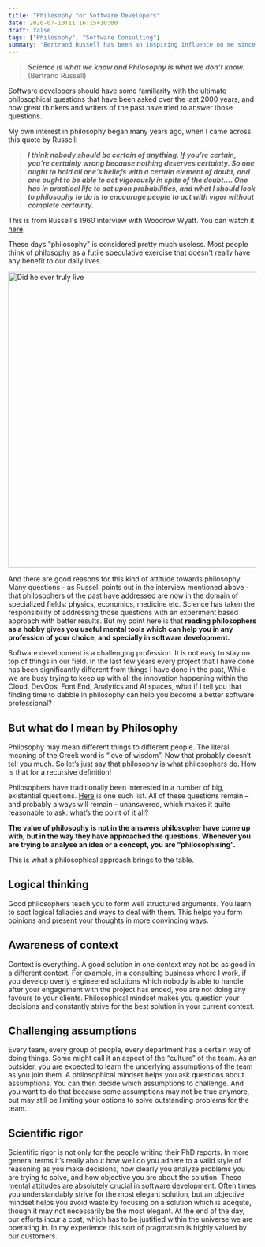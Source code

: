 ```yaml
---
title: "Philosophy for Software Developers"
date: 2020-07-10T11:16:15+10:00
draft: false 
tags: ["Philosophy", "Software Consulting"]
summary: "Bertrand Russell has been an inspiring influence on me since my university years.  This post is inspired by his thoughts on why Philosophy is useful."
---
```


> ***Science is what we know and Philosophy is what we don't know.***\
> (Bertrand Russell)

Software developers should have some familiarity with the ultimate philosophical questions that have been asked over the last 2000 years, and how great thinkers and writers of the past have tried to answer those questions.

My own interest in philosophy began many years ago, when I came across this quote by Russell:

> ***I think nobody should be certain of anything. If you’re certain, you’re certainly wrong because nothing deserves certainty. So one ought to hold all one’s beliefs with a certain element of doubt, and one ought to be able to act vigorously in spite of the doubt…. One has in practical life to act upon probabilities, and what I should look to philosophy to do is to encourage people to act with vigor without complete certainty.***

This is from Russell's 1960 interview with Woodrow Wyatt.  You can watch it <a href="https://www.youtube.com/watch?v=gvOcjzQ32Fw" _target="blank">here</a>.

These days "philosophy" is considered pretty much useless.  Most people think of philosophy as a futile speculative exercise that doesn't really have any benefit to our daily lives.  

<img src="/img/philosophy-for-software-developers/did-he-ever-truly-live.jpg" alt="Did he ever truly live" style="height:600px;">

And there are good reasons for this kind of attitude towards philosophy.  Many questions - as Russell points out in the interview mentioned above - that philosophers of the past have addressed are now in the domain of specialized fields: physics, economics, medicine etc.  Science has taken the responsibility of addressing those questions with an experiment based approach with better results. But my point here is that **reading philosophers as a hobby gives you useful mental tools which can help you in any profession of your choice, and specially in software development.**

Software development is a challenging profession.  It is not easy to stay on top of things in our field.  In the last few years every project that I have done has been significantly different from things I have done in the past,  While we are busy trying to keep up with all the innovation happening within the Cloud, DevOps, Font End, Analytics and AI spaces, what if I tell you that finding time to dabble in philosophy can help you become a better software professional?

## But what do I mean by Philosophy
Philosophy may mean different things to different people.  The literal meaning of the Greek word is “love of wisdom”. Now that probably doesn’t tell you much.  So let’s just say that philosophy is what philosophers do. How is that for a recursive definition!

Philosophers have traditionally been interested in a number of big, existential questions.  <a href="https://philosophy.fsu.edu/undergraduate-study/why-philosophy/What-is-Philosophy" target="_blank">Here</a> is one such list.  All of these questions remain – and probably always will remain – unanswered, which makes it quite reasonable to ask: what’s the point of it all?

**The value of philosophy is not in the answers philosopher have come up with, but in the way they have approached the questions. Whenever you are trying to analyse an idea or a concept, you are “philosophising”.**

This is what a philosophical approach brings to the table.

## Logical thinking
Good philosophers teach you to form well structured arguments. You learn to spot logical fallacies and ways to deal with them. This helps you form opinions and present your thoughts in more convincing ways.

## Awareness of context
Context is everything. A good solution in one context may not be as good in a different context. For example, in a consulting business where I work, if you develop overly engineered solutions which nobody is able to handle after your engagement with the project has ended, you are not doing any favours to your clients. Philosophical mindset makes you question your decisions and constantly strive for the best solution in your current context.

## Challenging assumptions
Every team, every group of people, every department has a certain way of doing things. Some might call it an aspect of the “culture” of the team. As an outsider, you are expected to learn the underlying assumptions of the team as you join them. A philosophical mindset helps you ask questions about assumptions. You can then decide which assumptions to challenge. And you want to do that because some assumptions may not be true anymore, but may still be limiting your options to solve outstanding problems for the team.

## Scientific rigor
Scientific rigor is not only for the people writing their PhD reports. In more general terms it’s really about how well do you adhere to a valid style of reasoning as you make decisions, how clearly you analyze problems you are trying to solve, and how objective you are about the solution. These mental attitudes are absolutely crucial in software development. Often times you understandably strive for the most elegant solution, but an objective mindset helps you avoid waste by focusing on a solution which is adequte, though it may not necessarily be the most elegant. At the end of the day, our efforts incur a cost, which has to be justified within the universe we are operating in. In my experience this sort of pragmatism is highly valued by our customers.